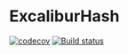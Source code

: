 # ExcaliburHash


[![codecov](https://codecov.io/gh/SergeyMakeev/ExcaliburHash/branch/main/graph/badge.svg?token=8YKFZPXMEE)](https://codecov.io/gh/SergeyMakeev/ExcaliburHash)
[![Build status](https://ci.appveyor.com/api/projects/status/vsdtgfr4jubgj2hi?svg=true)](https://ci.appveyor.com/project/SergeyMakeev/excaliburhash)
